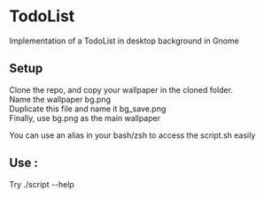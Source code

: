 # TodoList
Implementation of a TodoList in desktop background in Gnome


## Setup  
Clone the repo, and copy your wallpaper in the cloned folder.  
Name the wallpaper bg.png  
Duplicate this file and name it bg_save.png  
Finally, use bg.png as the main wallpaper  

You can use an alias in your bash/zsh to access the script.sh easily

## Use :
Try ./script --help  

